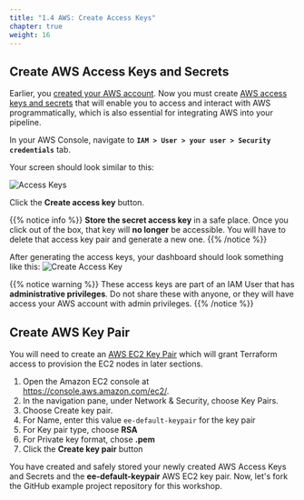 ```yaml
---
title: "1.4 AWS: Create Access Keys"
chapter: true
weight: 16
---
```


## Create AWS Access Keys and Secrets 

Earlier, you [created your AWS account][1]. Now you must create [AWS access keys and secrets][2] that will enable you to access and interact with AWS programmatically, which is also essential for integrating AWS into your pipeline.

In your AWS Console, navigate to **`IAM > User > your user > Security credentials`** tab. 

Your screen should look similar to this:

![Access Keys](/images/iam-user-screen.png)

Click the **Create access key** button.

{{% notice info %}}
**Store the secret access key** in a safe place. Once you click out of the box, that key will **no longer** be accessible. You will have to delete that access key pair and generate a new one.
{{% /notice %}}

After generating the access keys, your dashboard should look something like this:
![Create Access Key](/images/access-key.png)

{{% notice warning %}}
These access keys are part of an IAM User that has **administrative privileges**. Do not share these with anyone, or they will have access your AWS account with admin privileges.
{{% /notice %}}

## Create AWS Key Pair

You will need to create an [AWS EC2 Key Pair](https://docs.aws.amazon.com/AWSEC2/latest/UserGuide/ec2-key-pairs.html) which will grant Terraform access to provision the EC2 nodes in later sections.

1. Open the Amazon EC2 console at https://console.aws.amazon.com/ec2/.
1. In the navigation pane, under Network & Security, choose Key Pairs.
1. Choose Create key pair.
1. For Name, enter this value `ee-default-keypair` for the key pair
1. For Key pair type, choose **RSA** 
1. For Private key format, chose **.pem**
1. Click the **Create key pair** button

You have created and safely stored your newly created AWS Access Keys and Secrets and the **ee-default-keypair** AWS EC2 key pair. Now, let's fork the GitHub example project repository for this workshop.


<!-- URL Links index -->
[1]: /030_self_guided_setup/30_aws_setup_your_own.html
[2]: https://docs.github.com/en/github/authenticating-to-github/connecting-to-github-with-ssh
[3]: https://docs.github.com/en/github/authenticating-to-github/connecting-to-github-with-ssh/adding-a-new-ssh-key-to-your-github-account